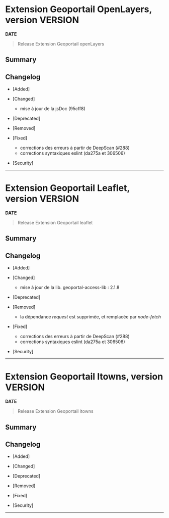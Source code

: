 
# Extension Geoportail OpenLayers, version __VERSION__

**__DATE__**
> Release Extension Geoportail openLayers

## Summary

## Changelog

* [Added]

* [Changed]

    - mise à jour de la jsDoc (95cff8)

* [Deprecated]

* [Removed]

* [Fixed]

    - corrections des erreurs à partir de DeepScan (#288)
    - corrections syntaxiques eslint (da275a et 306506)

* [Security]

---


# Extension Geoportail Leaflet, version __VERSION__

**__DATE__**
> Release Extension Geoportail leaflet

## Summary

## Changelog

* [Added]

* [Changed]

    - mise à jour de la lib. geoportal-access-lib : 2.1.8

* [Deprecated]

* [Removed]

    - la dépendance *request* est supprimée, et remplacée par *node-fetch*

* [Fixed]

    - corrections des erreurs à partir de DeepScan (#288)
    - corrections syntaxiques eslint (da275a et 306506)

* [Security]

---




# Extension Geoportail Itowns, version __VERSION__

**__DATE__**
> Release Extension Geoportail itowns

## Summary

## Changelog

* [Added]

* [Changed]

* [Deprecated]

* [Removed]

* [Fixed]

* [Security]

---
